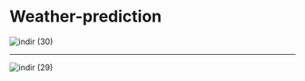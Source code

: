 # Weather-prediction
![indir (30)](https://user-images.githubusercontent.com/97463861/214117401-27502e71-f3c1-463a-b85f-6e0e3539a39e.png)

<hr>

![indir (29)](https://user-images.githubusercontent.com/97463861/214117405-775c8ca1-1e67-476a-a7c8-a99c677107be.png)
